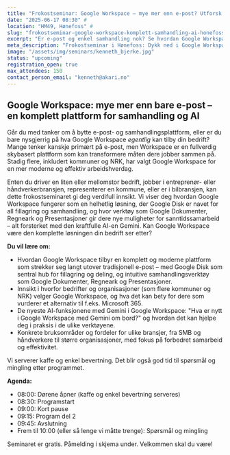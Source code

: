 ```yaml
---
title: "Frokostseminar: Google Workspace – mye mer enn e-post? Utforsk en komplett samhandlingsplattform med AI"
date: "2025-06-17 08:30" #
location: "HM49, Hønefoss" #
slug: "frokostseminar-google-workspace-komplett-samhandling-ai-honefoss"
excerpt: "Er e-post og enkel samhandling nok? Se hvordan Google Workspace med Disk, Dokumenter, Regneark og AI kan revolusjonere samarbeidet i din bedrift (SMB, håndverker, kommune m.fl.)."
meta_description: "Frokostseminar i Hønefoss: Dykk ned i Google Workspace som en komplett samhandlingsplattform – fra e-post og Google Disk til Dokumenter, Regneark, Presentasjoner og smart AI."
image: "/assets/img/seminars/kenneth_bjerke.jpg"
status: "upcoming"
registration_open: true
max_attendees: 150
contact_person_email: "kenneth@akari.no"
---
```


## Google Workspace: mye mer enn bare e-post – en komplett plattform for samhandling og AI

Går du med tanker om å bytte e-post- og samhandlingsplattform, eller er du bare nysgjerrig på hva Google Workspace *egentlig* kan tilby din bedrift? Mange tenker kanskje primært på e-post, men Workspace er en fullverdig skybasert plattform som kan transformere måten dere jobber sammen på. Stadig flere, inkludert kommuner og NRK, har valgt Google Workspace for en mer moderne og effektiv arbeidshverdag.

Enten du driver en liten eller mellomstor bedrift, jobber i entreprenør- eller håndverkerbransjen, representerer en kommune, eller er i bilbransjen, kan dette frokostseminaret gi deg verdifull innsikt. Vi viser deg hvordan Google Workspace fungerer som en helhetlig løsning, der Google Disk er navet for all fillagring og samhandling, og hvor verktøy som Google Dokumenter, Regneark og Presentasjoner gir dere nye muligheter for sanntidssamarbeid – alt forsterket med den kraftfulle AI-en Gemini. Kan Google Workspace være den komplette løsningen din bedrift ser etter?

**Du vil lære om:**

* Hvordan Google Workspace tilbyr en komplett og moderne plattform som strekker seg langt utover tradisjonell e-post – med Google Disk som sentral hub for fillagring og deling, og intuitive samhandlingsverktøy som Google Dokumenter, Regneark og Presentasjoner.
* Innsikt i hvorfor bedrifter og organisasjoner (som flere kommuner og NRK) velger Google Workspace, og hva det kan bety for dere som vurderer et alternativ til f.eks. Microsoft 365.
* De nyeste AI-funksjonene med Gemini i Google Workspace: "Hva er nytt i Google Workspace med Gemini om bord?" og hvordan det kan hjelpe deg i praksis i de ulike verktøyene.
* Konkrete bruksområder og fordeler for ulike bransjer, fra SMB og håndverkere til større organisasjoner, med fokus på forbedret samarbeid og effektivitet.

Vi serverer kaffe og enkel bevertning. Det blir også god tid til spørsmål og mingling etter programmet.

**Agenda:**

* 08:00: Dørene åpner (kaffe og enkel bevertning serveres)
* 08:30: Programstart
* 09:00: Kort pause
* 09:15: Program del 2
* 09:45: Avslutning
* Frem til 10:00 (eller så lenge vi måtte trenge): Spørsmål og mingling

Seminaret er gratis. Påmelding i skjema under.
Velkommen skal du være!


